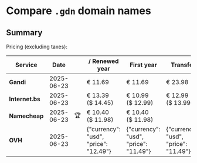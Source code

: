 # Compare `.gdn` domain names

## Summary

Pricing (excluding taxes):

| Service | Date |  | / Renewed year | First year | Transfer | Restoration |
|--|--|--|--|--|--|--|
| **Gandi** | 2025-06-23 |  | € 11.69 | € 11.69 | € 23.98 | € 81.75 |
| **Internet.bs** | 2025-06-23 |  | € 13.39<br>($ 14.45) | € 10.99<br>($ 12.99) | € 12.99<br>($ 13.99) | € 139.35<br>($ 137.49) |
| **Namecheap** | 2025-06-23 | 🏆 | € 10.40<br>($ 11.98) | € 10.40<br>($ 11.98) |  |  |
| **OVH** | 2025-06-23 |  | {"currency": "usd", "price": "12.49"} | {"currency": "usd", "price": "11.49"} | {"currency": "usd", "price": "11.49"} |  |
